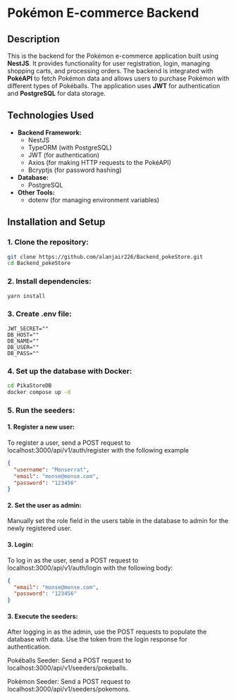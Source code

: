 # Pokémon E-commerce Backend

## Description
This is the backend for the Pokémon e-commerce application built using **NestJS**. It provides functionality for user registration, login, managing shopping carts, and processing orders. The backend is integrated with **PokéAPI** to fetch Pokémon data and allows users to purchase Pokémon with different types of Pokéballs. The application uses **JWT** for authentication and **PostgreSQL** for data storage.

## Technologies Used
- **Backend Framework:**
  - NestJS
  - TypeORM (with PostgreSQL)
  - JWT (for authentication)
  - Axios (for making HTTP requests to the PokéAPI)
  - Bcryptjs (for password hashing)
- **Database:**
  - PostgreSQL
- **Other Tools:**
  - dotenv (for managing environment variables)

## Installation and Setup

### 1. Clone the repository:
```bash
git clone https://github.com/alanjair226/Backend_pokeStore.git
cd Backend_pokeStore
```
### 2. Install dependencies:
```bash
yarn install
```
### 3. Create .env file:
```env
JWT_SECRET=""
DB_HOST=""
DB_NAME=""
DB_USER=""
DB_PASS=""
```
### 4. Set up the database with Docker:
```bash
cd PikaStoreDB
docker compose up -d
```

### 5. Run the seeders:

#### 1. Register a new user:
To register a user, send a POST request to localhost:3000/api/v1/auth/register with the following example
```json
{
  "username": "Monserrat",
  "email": "monse@monse.com",
  "password": "123456"
}
```
#### 2. Set the user as admin:

Manually set the role field in the users table in the database to admin for the newly registered user.

#### 3. Login:
To log in as the user, send a POST request to localhost:3000/api/v1/auth/login with the following body:
```json
{
  "email": "monse@monse.com",
  "password": "123456"
}
```

#### 3. Execute the seeders:
After logging in as the admin, use the POST requests to populate the database with data. Use the token from the login response for authentication.

Pokéballs Seeder: Send a POST request to localhost:3000/api/v1/seeders/pokeballs.

Pokémon Seeder: Send a POST request to localhost:3000/api/v1/seeders/pokemons.
